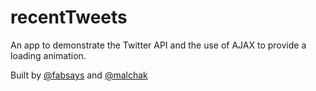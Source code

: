 recentTweets
============
An app to demonstrate the Twitter API and the use of AJAX to provide a loading animation.

Built by [@fabsays](https://github.com/fabsays) and [@malchak](https://github.com/malchak)

